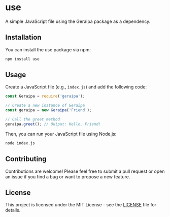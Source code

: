 # use

A simple JavaScript file using the Geraipa package as a dependency.

## Installation

You can install the use package via npm:

```bash
npm install use
```

## Usage

Create a JavaScript file (e.g., `index.js`) and add the following code:

```javascript
const Geraipa = require('geraipa');

// Create a new instance of Geraipa
const geraipa = new Geraipa('Friend');

// Call the greet method
geraipa.greet(); // Output: Hello, Friend!
```

Then, you can run your JavaScript file using Node.js:

```bash
node index.js
```

## Contributing

Contributions are welcome! Please feel free to submit a pull request or open an issue if you find a bug or want to propose a new feature.

## License

This project is licensed under the MIT License - see the [LICENSE](LICENSE) file for details.

